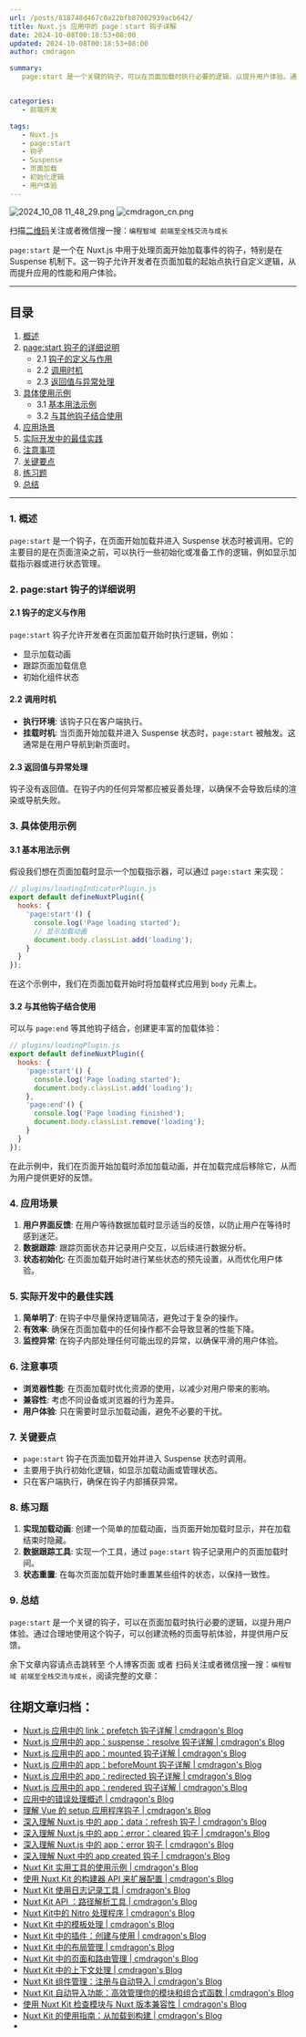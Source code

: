 ```yaml
---
url: /posts/818748d467c0a22bfb87002939acb642/
title: Nuxt.js 应用中的 page：start 钩子详解
date: 2024-10-08T00:18:53+08:00
updated: 2024-10-08T00:18:53+08:00
author: cmdragon

summary:
   page:start 是一个关键的钩子，可以在页面加载时执行必要的逻辑，以提升用户体验。通过合理地使用这个钩子，可以创建流畅的页面导航体验，并提供用户反馈。


categories:
   - 前端开发

tags:
   - Nuxt.js
   - page:start
   - 钩子
   - Suspense
   - 页面加载
   - 初始化逻辑
   - 用户体验
---
```


<img src="/images/2024_10_08 11_48_29.png" title="2024_10_08 11_48_29.png" alt="2024_10_08 11_48_29.png"/>

<img src="https://api2.cmdragon.cn/upload/cmder/20250304_012821924.jpg" title="cmdragon_cn.png" alt="cmdragon_cn.png"/>


扫描[二维码](https://api2.cmdragon.cn/upload/cmder/20250304_012821924.jpg)关注或者微信搜一搜：`编程智域 前端至全栈交流与成长`

`page:start` 是一个在 Nuxt.js 中用于处理页面开始加载事件的钩子，特别是在 Suspense 机制下。这一钩子允许开发者在页面加载的起始点执行自定义逻辑，从而提升应用的性能和用户体验。

---

## 目录

1. [概述](#1-概述)
2. [page:start 钩子的详细说明](#2-pagestart-钩子的详细说明)
   - 2.1 [钩子的定义与作用](#21-钩子的定义与作用)
   - 2.2 [调用时机](#22-调用时机)
   - 2.3 [返回值与异常处理](#23-返回值与异常处理)
3. [具体使用示例](#3-具体使用示例)
   - 3.1 [基本用法示例](#31-基本用法示例)
   - 3.2 [与其他钩子结合使用](#32-与其他钩子结合使用)
4. [应用场景](#4-应用场景)
5. [实际开发中的最佳实践](#5-实际开发中的最佳实践)
6. [注意事项](#6-注意事项)
7. [关键要点](#7-关键要点)
8. [练习题](#8-练习题)
9. [总结](#9-总结)

---

### 1. 概述

`page:start` 是一个钩子，在页面开始加载并进入 Suspense 状态时被调用。它的主要目的是在页面渲染之前，可以执行一些初始化或准备工作的逻辑，例如显示加载指示器或进行状态管理。

### 2. page:start 钩子的详细说明

#### 2.1 钩子的定义与作用

`page:start` 钩子允许开发者在页面加载开始时执行逻辑，例如：

- 显示加载动画
- 跟踪页面加载信息
- 初始化组件状态

#### 2.2 调用时机

- **执行环境**: 该钩子只在客户端执行。
- **挂载时机**: 当页面开始加载并进入 Suspense 状态时，`page:start` 被触发。这通常是在用户导航到新页面时。

#### 2.3 返回值与异常处理

钩子没有返回值。在钩子内的任何异常都应被妥善处理，以确保不会导致后续的渲染或导航失败。

### 3. 具体使用示例

#### 3.1 基本用法示例

假设我们想在页面加载时显示一个加载指示器，可以通过 `page:start` 来实现：

```javascript
// plugins/loadingIndicatorPlugin.js
export default defineNuxtPlugin({
  hooks: {
    'page:start'() {
      console.log('Page loading started');
      // 显示加载动画
      document.body.classList.add('loading');
    }
  }
});
```

在这个示例中，我们在页面加载开始时将加载样式应用到 `body` 元素上。

#### 3.2 与其他钩子结合使用

可以与 `page:end` 等其他钩子结合，创建更丰富的加载体验：

```javascript
// plugins/loadingPlugin.js
export default defineNuxtPlugin({
  hooks: {
    'page:start'() {
      console.log('Page loading started');
      document.body.classList.add('loading');
    },
    'page:end'() {
      console.log('Page loading finished');
      document.body.classList.remove('loading');
    }
  }
});
```

在此示例中，我们在页面开始加载时添加加载动画，并在加载完成后移除它，从而为用户提供更好的反馈。

### 4. 应用场景

1. **用户界面反馈**: 在用户等待数据加载时显示适当的反馈，以防止用户在等待时感到迷茫。
2. **数据跟踪**: 跟踪页面状态并记录用户交互，以后续进行数据分析。
3. **状态初始化**: 在页面加载开始时进行某些状态的预先设置，从而优化用户体验。

### 5. 实际开发中的最佳实践

1. **简单明了**: 在钩子中尽量保持逻辑简洁，避免过于复杂的操作。
2. **有效率**: 确保在页面加载中的任何操作都不会导致显著的性能下降。
3. **监控异常**: 在钩子内部处理任何可能出现的异常，以确保平滑的用户体验。

### 6. 注意事项

- **浏览器性能**: 在页面加载时优化资源的使用，以减少对用户带来的影响。
- **兼容性**: 考虑不同设备或浏览器的行为差异。
- **用户体验**: 只在需要时显示加载动画，避免不必要的干扰。

### 7. 关键要点

- `page:start` 钩子在页面加载开始并进入 Suspense 状态时调用。
- 主要用于执行初始化逻辑，如显示加载动画或管理状态。
- 只在客户端执行，确保在钩子内部捕获异常。

### 8. 练习题

1. **实现加载动画**: 创建一个简单的加载动画，当页面开始加载时显示，并在加载结束时隐藏。
2. **数据跟踪工具**: 实现一个工具，通过 `page:start` 钩子记录用户的页面加载时间。
3. **状态重置**: 在每次页面加载开始时重置某些组件的状态，以保持一致性。

### 9. 总结

`page:start` 是一个关键的钩子，可以在页面加载时执行必要的逻辑，以提升用户体验。通过合理地使用这个钩子，可以创建流畅的页面导航体验，并提供用户反馈。

余下文章内容请点击跳转至 个人博客页面 或者 扫码关注或者微信搜一搜：`编程智域 前端至全栈交流与成长`，阅读完整的文章：

## 往期文章归档：

- [Nuxt.js 应用中的 link：prefetch 钩子详解 | cmdragon's Blog](https://blog.cmdragon.cn/posts/c9630bf715f84414f544802edae0e77a/)
- [Nuxt.js 应用中的 app：suspense：resolve 钩子详解 | cmdragon's Blog](https://blog.cmdragon.cn/posts/54de24a29ea32b400bc29f8b0b6a46b1/)
- [Nuxt.js 应用中的 app：mounted 钩子详解 | cmdragon's Blog](https://blog.cmdragon.cn/posts/0655a1f20f3c7d66e6b41c961df3103e/)
- [Nuxt.js 应用中的 app：beforeMount 钩子详解 | cmdragon's Blog](https://blog.cmdragon.cn/posts/a84be8813f0e28c0d673fcfc005a023e/)
- [Nuxt.js 应用中的 app：redirected 钩子详解 | cmdragon's Blog](https://blog.cmdragon.cn/posts/0a403b28ba9828265f24d658ed1d54d5/)
- [Nuxt.js 应用中的 app：rendered 钩子详解 | cmdragon's Blog](https://blog.cmdragon.cn/posts/ff851c9049725c29ffd402e2d1f008e2/)
- [应用中的错误处理概述 | cmdragon's Blog](https://blog.cmdragon.cn/posts/10c446738808a151ce640ad92307cece/)
- [理解 Vue 的 setup 应用程序钩子 | cmdragon's Blog](https://blog.cmdragon.cn/posts/6ed51fb844f1329c26155ff2a6ea4cd2/)
- [深入理解 Nuxt.js 中的 app：data：refresh 钩子 | cmdragon's Blog](https://blog.cmdragon.cn/posts/64d5872b7beb55312b9d4537c9366d2b/)
- [深入理解 Nuxt.js 中的 app：error：cleared 钩子 | cmdragon's Blog](https://blog.cmdragon.cn/posts/b77d43b884a1b04d68230c5963b5e15a/)
- [深入理解 Nuxt.js 中的 app：error 钩子 | cmdragon's Blog](https://blog.cmdragon.cn/posts/cb374534e888fe4a800e013eda896737/)
- [深入理解 Nuxt 中的 app created 钩子 | cmdragon's Blog](https://blog.cmdragon.cn/posts/1e03ef2ae917ee8f6e9c9e63cdb6174d/)
- [Nuxt Kit 实用工具的使用示例 | cmdragon's Blog](https://blog.cmdragon.cn/posts/da99cebfd9827341b9b542b233ed4a09/)
- [使用 Nuxt Kit 的构建器 API 来扩展配置 | cmdragon's Blog](https://blog.cmdragon.cn/posts/bdeb7bbd58b884c871d4a545bab57769/)
- [Nuxt Kit 使用日志记录工具 | cmdragon's Blog](https://blog.cmdragon.cn/posts/fab35b7214614128957a0da96b8705ed/)
- [Nuxt Kit API ：路径解析工具 | cmdragon's Blog](https://blog.cmdragon.cn/posts/68b1b6f9d726f331612d5dcf9dc96914/)
- [Nuxt Kit中的 Nitro 处理程序 | cmdragon's Blog](https://blog.cmdragon.cn/posts/d192f328c97955dd3e3ed3f1cb0c54fa/)
- [Nuxt Kit 中的模板处理 | cmdragon's Blog](https://blog.cmdragon.cn/posts/65413519c80ce2a292bf056178a0d195/)
- [Nuxt Kit 中的插件：创建与使用 | cmdragon's Blog](https://blog.cmdragon.cn/posts/cb753641cae33519dd339d523c5afa32/)
- [Nuxt Kit 中的布局管理 | cmdragon's Blog](https://blog.cmdragon.cn/posts/b4ffad87d300777dc9674a9251b6dc1e/)
- [Nuxt Kit 中的页面和路由管理 | cmdragon's Blog](https://blog.cmdragon.cn/posts/ca15f62138ac0f090f2b9c215756b50a/)
- [Nuxt Kit 中的上下文处理 | cmdragon's Blog](https://blog.cmdragon.cn/posts/a1f6b30121d27466cf8fd474dd962eda/)
- [Nuxt Kit 组件管理：注册与自动导入 | cmdragon's Blog](https://blog.cmdragon.cn/posts/c5f0133bf1d896616b703a00c560fb9b/)
- [Nuxt Kit 自动导入功能：高效管理你的模块和组合式函数 | cmdragon's Blog](https://blog.cmdragon.cn/posts/5640663d513476298fbd449f82a67e09/)
- [使用 Nuxt Kit 检查模块与 Nuxt 版本兼容性 | cmdragon's Blog](https://blog.cmdragon.cn/posts/b80a57c1b7ed8f18b9d72567e3bc9d71/)
- [Nuxt Kit 的使用指南：从加载到构建 | cmdragon's Blog](https://blog.cmdragon.cn/posts/a19304accfa8f913a68caae99dfa8a68/)
-

